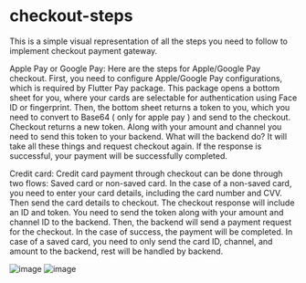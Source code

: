 # checkout-steps
This is a simple visual representation of all the steps you need to follow to implement checkout payment gateway.

Apple Pay or Google Pay:
Here are the steps for Apple/Google Pay checkout. First, you need to configure Apple/Google Pay configurations, which is required by  Flutter Pay package. This package opens a bottom sheet for you, where your cards are selectable for authentication using Face ID or fingerprint. Then, the bottom sheet returns a token to you, which you need to convert to Base64 ( only for apple pay ) and send to the checkout. Checkout returns a new token.  Along with your amount and channel you need to send this token to your backend.  What will the backend do? It will take all these things and request checkout again. If the response is successful, your payment will be successfully completed.

Credit card:
Credit card payment through checkout can be done through two flows:
Saved card or non-saved card.
In the case of a non-saved card, you need to enter your card details, including the card number and CVV. Then send the card details to checkout. The checkout response will include an ID and token. You need to send the token along with your amount and channel ID to the backend. Then, the backend will send a payment request for the checkout. In the case of success, the payment will be completed. 
In case of a saved card, you need to only send the card ID, channel, and amount to the backend, rest will be handled by backend.


![image](https://github.com/rizzzvi/checkout-steps/assets/51655413/fc73e86a-caaa-4d03-9b0a-a05fe5404cad)
![image](https://github.com/rizzzvi/checkout-steps/assets/51655413/47d23f38-8a78-43e5-a46e-4d472480faea)



